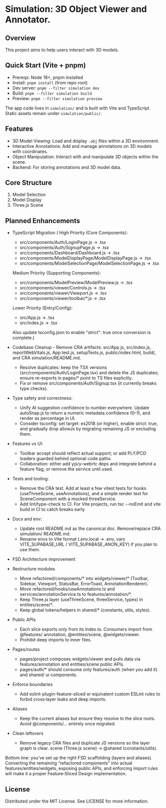 # Simulation: 3D Object Viewer and Annotator. 

## Overview 
This project aims to help users interact with 3D models. 

## Quick Start (Vite + pnpm)
- Prereqs: Node 18+, pnpm installed
- Install: `pnpm install` (from repo root)
- Dev server: `pnpm --filter simulation dev`
- Build: `pnpm --filter simulation build`
- Preview: `pnpm --filter simulation preview`

The app code lives in `simulation/` and is built with Vite and TypeScript. Static assets remain under `simulation/public/`.

## Features
- 3D Model Viewing: Load and display `.obj` files within a 3D environment.
- Interactive Annotations: Add and manage annotations on 3D models with coordinates.
- Object Manipulation: Interact with and manipulate 3D objects within the scene.
- Backend: For storing annotations and 3D model data. 

## Core Structure
1. Model Selection 
2. Model Display 
3. Three.js Scene 

## Planned Enhancements
- TypeScript Migration
    (  High Priority (Core Components):
  - src/components/Auth/LoginPage.js → .tsx
  - src/components/Auth/SignupPage.js → .tsx
  - src/components/Dashboard/Dashboard.js → .tsx
  - src/components/ModelDisplayPage/ModelDisplayPage.js → .tsx
  - src/components/ModelSelectionPage/ModelSelectionPage.js → .tsx

  Medium Priority (Supporting Components):
  - src/components/ModelPreview/ModelPreview.js → .tsx
  - src/components/viewer/Controls.js → .tsx
  - src/components/viewer/Viewport.js → .tsx
  - src/components/viewer/toolbar/*.js → .tsx

  Lower Priority (Entry/Config):
  - src/App.js → .tsx
  - src/index.js → .tsx

  Also update tsconfig.json to enable "strict": true once conversion is complete.)
- Codebase Cleanup 
        - Remove CRA artifacts: src/App.js, src/index.js, reportWebVitals.js, App.test.js,
setupTests.js, public/index.html, build/, and CRA simulation/README.md.
    - Resolve duplicates: keep the TSX versions (src/components/Auth/LoginPage.tsx)
and delete the JS duplicates; ensure re-exports in pages/* point to TS files
explicitly.
    - Fix or remove src/components/Auth/Signup.tsx (it currently breaks type checks).
- Type safety and correctness:
    - Unify AI suggestion confidence to number everywhere. Update autoSnap.js to
return a numeric metadata.confidence (0–1), and render as percentage in UI.
    - Consider tsconfig: set target: es2018 (or higher), enable strict: true, and
gradually drop allowJs by migrating remaining JS or excluding them.
- Features vs UI:
    - Toolbar accept should reflect actual support; or add PLY/PCD loaders guarded
behind optional code paths.
    - Collaboration: either add yjs/y-webrtc deps and integrate behind a feature flag,
or remove the service until used.
- Tests and tooling:
    - Remove the CRA test. Add at least a few vitest tests for hooks (useThreeScene,
useAnnotations), and a simple render test for SceneComponent with a mocked
threeService.
    - Add lint/type-check to CI. For Vite projects, run tsc --noEmit and vite build in
CI to catch breaks early.
- Docs and env:
    - Update root README.md as the canonical doc. Remove/replace CRA simulation/
README.md.
    - Rename envs to Vite format (.env.local → .env, vars VITE_SUPABASE_URL /
VITE_SUPABASE_ANON_KEY) if you plan to use them.

- FSD Architecture improvement 
- Restructure modules
    - Move refactored/components/* into widgets/viewer/* (Toolbar, Sidebar, Viewport,
StatusBar, ErrorToast, AnnotationRenderer).
    - Move refactored/hooks/useAnnotations.ts and services/annotationService.ts to
features/annotation/*.
    - Keep Three.js layer (useThreeScene, threeService, types) in entities/scene/*.
    - Keep global tokens/helpers in shared/* (constants, utils, styles).
- Public APIs
    - Each slice exports only from its index.ts. Consumers import from @features/
annotation, @entities/scene, @widgets/viewer.
    - Prohibit deep imports to inner files.
- Pages/routes
    - pages/project composes widgets/viewer and pulls data via features/annotation and
entities/scene public APIs.
    - pages/auth/* should consume only features/auth (when you add it) and shared/
ui components.
- Enforce boundaries
    - Add eslint-plugin-feature-sliced or equivalent custom ESLint rules to forbid
cross‑layer leaks and deep imports.
- Aliases
    - Keep the current aliases but ensure they resolve to the slice roots. Avoid
@components/... entirely once migrated.
- Clean leftovers
    - Remove legacy CRA files and duplicate JS versions so the layer graph is clear.
scene (Three.js scene) → @shared (constants/utils).

Bottom line: you’ve set up the right FSD scaffolding (layers and aliases). Converting
the remaining “refactored components” into actual features/entities/widgets, exposing
public APIs, and enforcing import rules will make it a proper Feature‑Sliced Design
implementation.

## License
Distributed under the MIT License. See LICENSE for more information.
